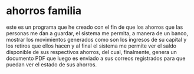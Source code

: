# ahorros familia
 este es un programa que he creado con el fin de que los ahorros que las personas me dan a guardar, el sistema me permita, a manera de un banco, mostrar los movimientos generados como son los ingresos de su capital y los retiros que ellos hacen y al final el sistema me permite ver el saldo disponible de sus respectivos ahorros, del cual, finalmente, genera un documento PDF que luego es enviado a sus correos registrados para que puedan ver el estado de sus ahorros.
